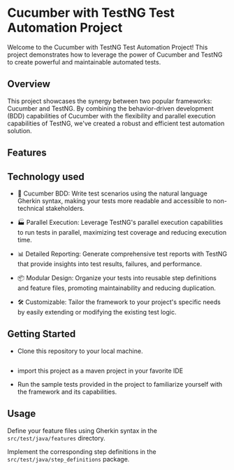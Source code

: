 # Cucumber with TestNG Test Automation Project

Welcome to the Cucumber with TestNG Test Automation Project! This project demonstrates how to leverage the power of Cucumber and TestNG to create powerful and maintainable automated tests.

## Overview

This project showcases the synergy between two popular frameworks: Cucumber and TestNG. By combining the behavior-driven development (BDD) capabilities of Cucumber with the flexibility and parallel execution capabilities of TestNG, we've created a robust and efficient test automation solution.

## Features

## Technology used

- 🥒 Cucumber BDD: Write test scenarios using the natural language Gherkin syntax, making your tests more readable and accessible to non-technical stakeholders.

- 🏭 Parallel Execution: Leverage TestNG's parallel execution capabilities to run tests in parallel, maximizing test coverage and reducing execution time.

- 📊 Detailed Reporting: Generate comprehensive test reports with TestNG that provide insights into test results, failures, and performance.

- 📦 Modular Design: Organize your tests into reusable step definitions and feature files, promoting maintainability and reducing duplication.

- 🛠 Customizable: Tailor the framework to your project's specific needs by easily extending or modifying the existing test logic.

## Getting Started

- Clone this repository to your local machine.

```

```

- import this project as a maven project in your favorite IDE

- Run the sample tests provided in the project to familiarize yourself with the framework and its capabilities.

## Usage

Define your feature files using Gherkin syntax in the `src/test/java/features` directory.

Implement the corresponding step definitions in the `src/test/java/step_definitions` package.
